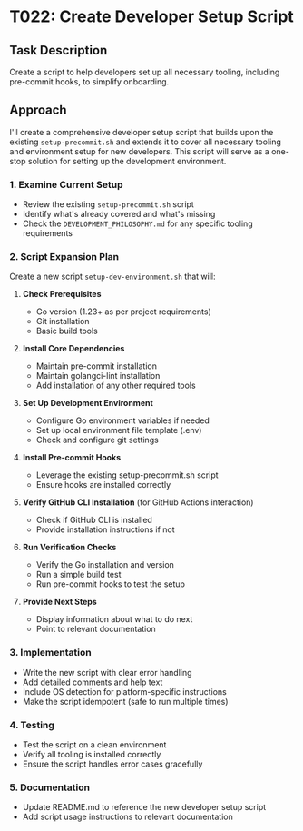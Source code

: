# T022: Create Developer Setup Script

## Task Description
Create a script to help developers set up all necessary tooling, including pre-commit hooks, to simplify onboarding.

## Approach

I'll create a comprehensive developer setup script that builds upon the existing `setup-precommit.sh` and extends it to cover all necessary tooling and environment setup for new developers. This script will serve as a one-stop solution for setting up the development environment.

### 1. Examine Current Setup

- Review the existing `setup-precommit.sh` script
- Identify what's already covered and what's missing
- Check the `DEVELOPMENT_PHILOSOPHY.md` for any specific tooling requirements

### 2. Script Expansion Plan

Create a new script `setup-dev-environment.sh` that will:

1. **Check Prerequisites**
   - Go version (1.23+ as per project requirements)
   - Git installation
   - Basic build tools

2. **Install Core Dependencies**
   - Maintain pre-commit installation
   - Maintain golangci-lint installation
   - Add installation of any other required tools

3. **Set Up Development Environment**
   - Configure Go environment variables if needed
   - Set up local environment file template (.env)
   - Check and configure git settings

4. **Install Pre-commit Hooks**
   - Leverage the existing setup-precommit.sh script
   - Ensure hooks are installed correctly

5. **Verify GitHub CLI Installation** (for GitHub Actions interaction)
   - Check if GitHub CLI is installed
   - Provide installation instructions if not

6. **Run Verification Checks**
   - Verify the Go installation and version
   - Run a simple build test
   - Run pre-commit hooks to test the setup

7. **Provide Next Steps**
   - Display information about what to do next
   - Point to relevant documentation

### 3. Implementation

- Write the new script with clear error handling
- Add detailed comments and help text
- Include OS detection for platform-specific instructions
- Make the script idempotent (safe to run multiple times)

### 4. Testing

- Test the script on a clean environment
- Verify all tooling is installed correctly
- Ensure the script handles error cases gracefully

### 5. Documentation

- Update README.md to reference the new developer setup script
- Add script usage instructions to relevant documentation
